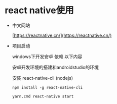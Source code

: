 # react native使用

- 中文网站

    [https://reactnative.cn/](https://reactnative.cn/)

- 项目启动  

    windows下开发安卓 依赖 以下内容

    安卓开发环境的搭建和androidstudio的环境

    安装 react-native-cli (nodejs)
    
    `npm install -g react-native-cli`

    `yarn.cmd react-native start`